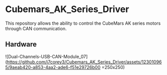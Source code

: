# Cubemars_AK_Series_Driver

This repository allows the ability to control the CubeMars AK series motors through CAN communication.

## Hardware 
![Dual-Channels-USB-CAN-Module_07](https://github.com/i7corey3/Cubemars_AK_Series_Driver/assets/123010965/9aeab420-a853-4aa2-ade6-f51e29726b00 =250x250)
